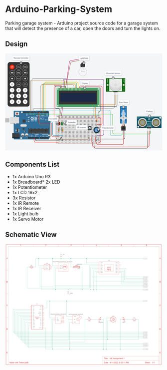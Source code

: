 # Arduino-Parking-System
Parking garage system - Arduino project source code for a garage system that will detect the presence of a car, open the doors and turn the lights on.
## Design
![Design](./img/design.png)

## Components List
* 1x Arduino Uno R3
* 1x Breadboard* 2x LED
* 1x Potentiometer
* 1x LCD 16x2
* 3x Resistor
* 1x IR Remote
* 1x IR Receiver
* 1x Light bulb
* 1x Servo Motor

## Schematic View
![Schematic View](./img/schematic-view.png)
